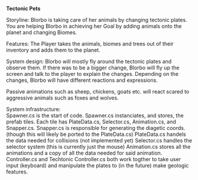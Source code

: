 **Tectonic Pets**

Storyline: Blorbo is taking care of her animals by changing tectonic plates. You are helping Blorbo in achieving her Goal by adding animals onto the planet and changing Biomes.   

Features: The Player takes the animals, biomes and trees out of their inventory and adds them to the planet. 

System design: Blorbo will mostly fly around the tectonic plates and observe them. If there was to be a bigger change, Blorbo will fly up the screen and talk to the player to explain the changes. Depending on the changes, Blorbo will have different reactions and expressions.  

Passive animations such as sheep, chickens, goats etc. will react scared to aggressive animals such as foxes and wolves.  

System infrastructure:  
Spawner.cs is the start of code.
Spawner.cs instanciates, and stores, the prefab tiles.
Each tile has PlateData.cs, Selector.cs, Animation.cs, and Snapper.cs.
Snapper.cs is responsible for generating the diagetic coords. (though this will likely be ported to the PlateData.cs)
PlateData.cs handels the data needed for collisions (not implemented yet)
Selector.cs handles the selector system (this is currently just the mouse)
Animation.cs stores all the animations and a copy of all the data needed for said animation.
Controller.cs and Techtonic Controller.cs both work togther to take user input (keyboard) and manipulate the plates to (in the future) make geologic features.

